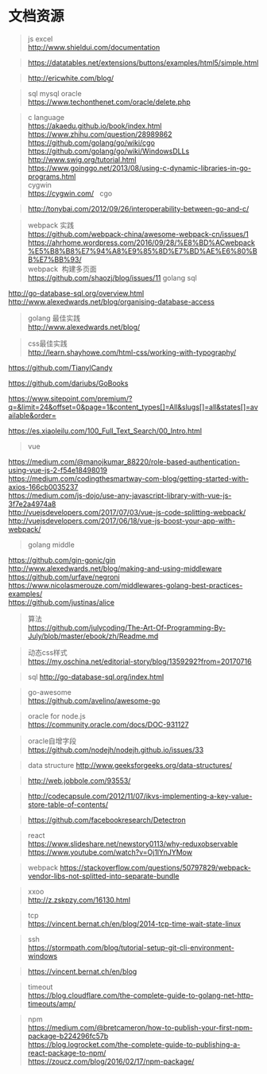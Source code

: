 # 文档资源
> js excel    
> http://www.shieldui.com/documentation    

> https://datatables.net/extensions/buttons/examples/html5/simple.html    

> http://ericwhite.com/blog/

> sql mysql oracle   
> https://www.techonthenet.com/oracle/delete.php

> c language   
> https://akaedu.github.io/book/index.html   
> https://www.zhihu.com/question/28989862   
> https://github.com/golang/go/wiki/cgo   
> https://github.com/golang/go/wiki/WindowsDLLs   
> http://www.swig.org/tutorial.html   
> https://www.goinggo.net/2013/08/using-c-dynamic-libraries-in-go-programs.html   
> cygwin   
> https://cygwin.com/   
> cgo   

> http://tonybai.com/2012/09/26/interoperability-between-go-and-c/

> webpack 实践   
 https://github.com/webpack-china/awesome-webpack-cn/issues/1   
 https://ahrhome.wordpress.com/2016/09/28/%E8%BD%ACwebpack%E5%B8%B8%E7%94%A8%E9%85%8D%E7%BD%AE%E6%80%BB%E7%BB%93/   
> webpack  构建多页面   
> https://github.com/shaozj/blog/issues/11
> golang sql

 http://go-database-sql.org/overview.html   
 http://www.alexedwards.net/blog/organising-database-access

> golang 最佳实践   
 http://www.alexedwards.net/blog/   
 
> css最佳实践   
http://learn.shayhowe.com/html-css/working-with-typography/

https://github.com/TianylCandy   

https://github.com/dariubs/GoBooks   

https://www.sitepoint.com/premium/?q=&limit=24&offset=0&page=1&content_types[]=All&slugs[]=all&states[]=available&order=   

https://es.xiaoleilu.com/100_Full_Text_Search/00_Intro.html   


> vue

https://medium.com/@manojkumar_88220/role-based-authentication-using-vue-js-2-f54e18498019   
https://medium.com/codingthesmartway-com-blog/getting-started-with-axios-166cb0035237   
https://medium.com/js-dojo/use-any-javascript-library-with-vue-js-3f7e2a4974a8   
http://vuejsdevelopers.com/2017/07/03/vue-js-code-splitting-webpack/   
http://vuejsdevelopers.com/2017/06/18/vue-js-boost-your-app-with-webpack/
> golang middle   

https://github.com/gin-gonic/gin   
http://www.alexedwards.net/blog/making-and-using-middleware   
https://github.com/urfave/negroni   
https://www.nicolasmerouze.com/middlewares-golang-best-practices-examples/   
https://github.com/justinas/alice

> 算法   
https://github.com/julycoding/The-Art-Of-Programming-By-July/blob/master/ebook/zh/Readme.md

> 动态css样式   
https://my.oschina.net/editorial-story/blog/1359292?from=20170716

> sql 
http://go-database-sql.org/index.html

> go-awesome  
https://github.com/avelino/awesome-go

> oracle for node.js   
https://community.oracle.com/docs/DOC-931127

> oracle自增字段   
https://github.com/nodejh/nodejh.github.io/issues/33 

> data structure
http://www.geeksforgeeks.org/data-structures/

> http://web.jobbole.com/93553/   

> http://codecapsule.com/2012/11/07/ikvs-implementing-a-key-value-store-table-of-contents/   

> https://github.com/facebookresearch/Detectron


> react   
> https://www.slideshare.net/newstory0113/why-reduxobservable  
> https://www.youtube.com/watch?v=Oj1lYnJYMow

> webpack
https://stackoverflow.com/questions/50797829/webpack-vendor-libs-not-splitted-into-separate-bundle

> xxoo   
http://z.zskpzy.com/16130.html

> tcp  
https://vincent.bernat.ch/en/blog/2014-tcp-time-wait-state-linux

> ssh  
https://stormpath.com/blog/tutorial-setup-git-cli-environment-windows

> https://vincent.bernat.ch/en/blog

> timeout  
> https://blog.cloudflare.com/the-complete-guide-to-golang-net-http-timeouts/amp/

> npm  
> https://medium.com/@bretcameron/how-to-publish-your-first-npm-package-b224296fc57b  
> https://blog.logrocket.com/the-complete-guide-to-publishing-a-react-package-to-npm/  
> https://zoucz.com/blog/2016/02/17/npm-package/
